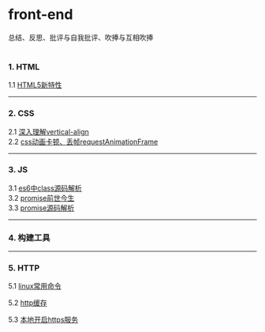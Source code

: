 # front-end

总结、反思、批评与自我批评、吹捧与互相吹捧 <br><br>

### 1. HTML
1.1 [HTML5新特性](./doc/html5-new-feature.md)<br>

------
### 2. CSS
2.1 [深入理解vertical-align](./css/css.md)<br>
2.2 [css动画卡顿、丢帧requestAnimationFrame](./css/requestAnimationFrame.md)<br>

------
### 3. JS
3.1 [es6中class源码解析](./js/class.md)<br>
3.2 [promise前世今生](./js/promise-pre.md)<br>
3.3 [promise源码解析](./js/promise.md)<br>

------
### 4. 构建工具

------

### 5. HTTP
5.1 [linux常用命令](./doc/cmd.md)

5.2 [http缓存](./doc/http.md)

5.3 [本地开启https服务](./doc/https.md)

